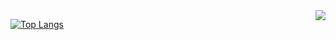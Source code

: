 <img align='right' src="https://github-readme-stats.vercel.app/api?username=bingbingpa&show_icons=true">

[![Top Langs](https://github-readme-stats.vercel.app/api/top-langs/?username=bingbingpa&layout=compact)](https://github.com/anuraghazra/github-readme-stats)





<!--
**bingbingpa/bingbingpa** is a ✨ _special_ ✨ repository because its `README.md` (this file) appears on your GitHub profile.

Here are some ideas to get you started:

- 🔭 I’m currently working on ...
- 🌱 I’m currently learning ...
- 👯 I’m looking to collaborate on ...
- 🤔 I’m looking for help with ...
- 💬 Ask me about ...
- 📫 How to reach me: ...
- 😄 Pronouns: ...
- ⚡ Fun fact: ...
-->
